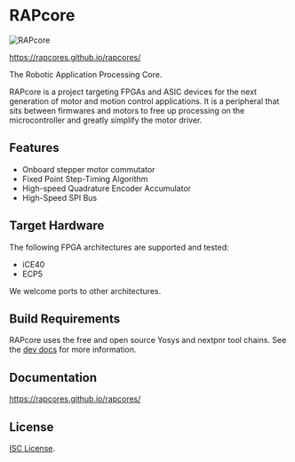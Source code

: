 # RAPcore

![RAPcore](https://github.com/RAPcores/Ulticores/workflows/RAPCore/badge.svg)

https://rapcores.github.io/rapcores/

The Robotic Application Processing Core.

RAPcore is a project targeting FPGAs and ASIC devices for the next generation of motor and motion
control applications. It is a peripheral that sits between firmwares and motors to free up
processing on the microcontroller and greatly simplify the motor driver.

## Features

- Onboard stepper motor commutator
- Fixed Point Step-Timing Algorithm
- High-speed Quadrature Encoder Accumulator
- High-Speed SPI Bus

## Target Hardware

The following FPGA architectures are supported and tested:

- iCE40
- ECP5

We welcome ports to other architectures.

## Build Requirements

RAPcore uses the free and open source Yosys and nextpnr tool chains.
See the [dev docs](./docs/dev.md) for more information.

## Documentation

https://rapcores.github.io/rapcores/

## License

[ISC License](https://en.wikipedia.org/wiki/ISC_license).
